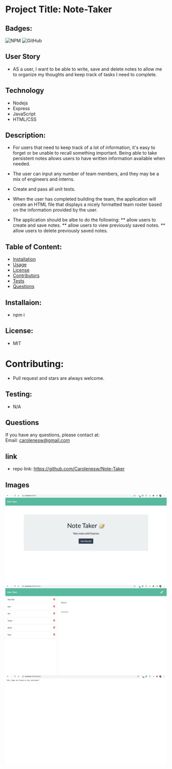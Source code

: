 
#  Project Title: Note-Taker

## Badges: 

<img alt="NPM" src="https://img.shields.io/npm/l/express?color=%239400D3&logo=github&logoColor=blue"> <img alt="GitHub" src="https://img.shields.io/github/license/Carolenesw/Note-Taker?logo=github&logoColor=%23228B22">

## User Story 

* AS a user, I want to be able to write, save and delete notes to allow me to organize my thoughts and keep track of tasks I need to complete.

## Technology

- Nodejs
- Express
- JavaScript
- HTML/CSS

## Description: 

* For users that need to keep track of a lot of information, it's easy to forget or be unable to recall something important. Being able to take persistent notes allows users to have written information available when needed.

* The user can input any number of team members, and they may be a mix of engineers and interns. 
* Create and pass all unit tests. 
* When the user has completed building the team, the application will create an HTML file that displays a nicely formatted team roster based on the information provided by the user. 

* The application should be albe to do the following: 
    ** allow users to create and save notes.
    ** allow users to view previously saved notes.
    ** allow users to delete previously saved notes.

## Table of Content: 

* [Installation](#installation)  
* [Usage](#usage)
* [License](#license)
* [Contributors](#contributors)
* [Tests](#tests)
* [Questions](#questions)

## Installaion:
* npm i

## License: 
* MIT
# Contributing: 
* Pull request and stars are always welcome.
## Testing: 
* N/A

## Questions
If you have any questions, please contact at:   
Email: carolenesw@gmail.com

## link

* repo link:
https://github.com/Carolenesw/Note-Taker

## Images

<img src="public/assets/images/note_taker.png">

<img src="public/assets/images/notes_page.png">

<img src="public/assets/images/404_page.png">



